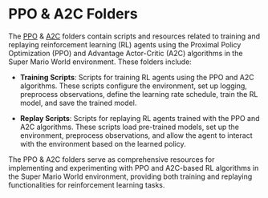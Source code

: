 # PPO & A2C Folders

The [PPO](https://github.com/sankalp-s/MSC_Thesis/tree/main/RL/PPO) & [A2C](https://github.com/sankalp-s/MSC_Thesis/tree/main/RL/A2C) folders contain scripts and resources related to training and replaying reinforcement learning (RL) agents using the Proximal Policy Optimization (PPO) and Advantage Actor-Critic (A2C) algorithms in the Super Mario World environment. These folders include:

- **Training Scripts**: Scripts for training RL agents using the PPO and A2C algorithms. These scripts configure the environment, set up logging, preprocess observations, define the learning rate schedule, train the RL model, and save the trained model.

- **Replay Scripts**: Scripts for replaying RL agents trained with the PPO and A2C algorithms. These scripts load pre-trained models, set up the environment, preprocess observations, and allow the agent to interact with the environment based on the learned policy.

The PPO & A2C folders serve as comprehensive resources for implementing and experimenting with PPO and A2C-based RL algorithms in the Super Mario World environment, providing both training and replaying functionalities for reinforcement learning tasks.
